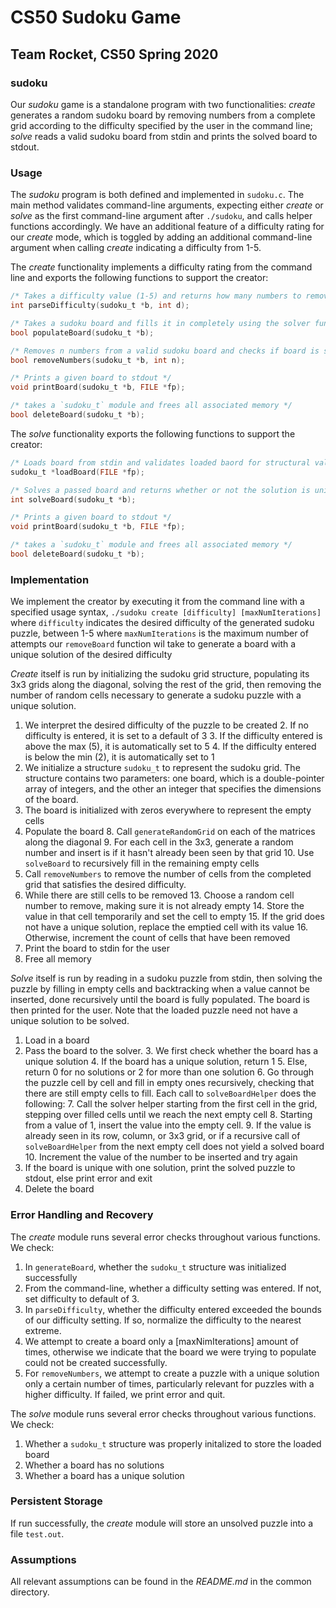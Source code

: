# CS50 Sudoku Game

## Team Rocket, CS50 Spring 2020

### sudoku

Our *sudoku* game is a standalone program with two functionalities: *create* generates a random sudoku board by removing numbers from a complete grid according to the difficulty specified by the user in the command line; *solve* reads a valid sudoku board from stdin and prints the solved board to stdout.

### Usage

The *sudoku* program is both defined and implemented in `sudoku.c`. The main method validates command-line arguments, expecting either *create* or *solve* as the first command-line argument after `./sudoku`, and calls helper functions accordingly. We have an additional feature of a difficulty rating for our *create* mode, which is toggled by adding an additional command-line argument when calling *create* indicating a difficulty from 1-5.

The *create* functionality implements a difficulty rating from the command line and exports the following functions to support the creator:

```c
/* Takes a difficulty value (1-5) and returns how many numbers to remove from the specific board */
int parseDifficulty(sudoku_t *b, int d);

/* Takes a sudoku board and fills it in completely using the solver functionality */
bool populateBoard(sudoku_t *b);

/* Removes n numbers from a valid sudoku board and checks if board is still unique */
bool removeNumbers(sudoku_t *b, int n);

/* Prints a given board to stdout */
void printBoard(sudoku_t *b, FILE *fp);

/* takes a `sudoku_t` module and frees all associated memory */
bool deleteBoard(sudoku_t *b);
```

The *solve* functionality exports the following functions to support the creator:

```c
/* Loads board from stdin and validates loaded baord for structural validity */
sudoku_t *loadBoard(FILE *fp);

/* Solves a passed board and returns whether or not the solution is unique */
int solveBoard(sudoku_t *b);

/* Prints a given board to stdout */
void printBoard(sudoku_t *b, FILE *fp);

/* takes a `sudoku_t` module and frees all associated memory */
bool deleteBoard(sudoku_t *b);
```

### Implementation

We implement the creator by executing it from the command line with a specified usage syntax, `./sudoku create [difficulty] [maxNumIterations]` where `difficulty` indicates the desired difficulty of the generated sudoku puzzle, between 1-5 where `maxNumIterations` is the maximum number of attempts our `removeBoard` function wil take to generate a board with a unique solution of the desired difficulty

*Create* itself is run by initializing the sudoku grid structure, populating its 3x3 grids along the diagonal, solving the rest of the grid, then removing the number of random cells necessary to generate a sudoku puzzle with a unique solution. 

1. We interpret the desired difficulty of the puzzle to be created
    2. If no difficulty is entered, it is set to a default of 3
    3. If the difficulty entered is above the max (5), it is automatically set to 5
    4. If the difficulty entered is below the min (2), it is automatically set to 1
5. We initialize a structure `sudoku_t` to represent the sudoku grid. The structure contains two parameters: one board, which is a double-pointer array of integers, and the other an integer that specifies the dimensions of the board.
6. The board is initialized with zeros everywhere to represent the empty cells
7. Populate the board
    8. Call `generateRandomGrid` on each of the matrices along the diagonal
        9. For each cell in the 3x3, generate a random number and insert is if it hasn't already been seen by that grid
    10. Use `solveBoard` to recursively fill in the remaining empty cells
11. Call `removeNumbers` to remove the number of cells from the completed grid that satisfies the desired difficulty.
12. While there are still cells to be removed
    13. Choose a random cell number to remove, making sure it is not already empty
    14. Store the value in that cell temporarily and set the cell to empty
    15. If the grid does not have a unique solution, replace the emptied cell with its value
    16. Otherwise, increment the count of cells that have been removed
17. Print the board to stdin for the user
18. Free all memory

*Solve* itself is run by reading in a sudoku puzzle from stdin, then solving the puzzle by filling in empty cells and backtracking when a value cannot be inserted, done recursively until the board is fully populated. The board is then printed for the user. Note that the loaded puzzle need not have a unique solution to be solved.

1. Load in a board
2. Pass the board to the solver.
    3. We first check whether the board has a unique solution
        4. If the board has a unique solution, return 1
        5. Else, return 0 for no solutions or 2 for more than one solution
    6. Go through the puzzle cell by cell and fill in empty ones recursively, checking that there are still empty cells to fill. Each call to `solveBoardHelper` does the following:
        7. Call the solver helper starting from the first cell in the grid, stepping over filled cells until we reach the next empty cell
        8. Starting from a value of 1, insert the value into the empty cell.
        9. If the value is already seen in its row, column, or 3x3 grid, or if a recursive call of `solveBoardHelper` from the next empty cell does not yield a solved board
            10. Increment the value of the number to be inserted and try again
11. If the board is unique with one solution, print the solved puzzle to stdout, else print error and exit
12. Delete the board

### Error Handling and Recovery

The *create* module runs several error checks throughout various functions. We check:

1. In `generateBoard`, whether the `sudoku_t` structure was initialized successfully
2. From the command-line, whether a difficulty setting was entered. If not, set difficulty to default of 3.
3. In `parseDifficulty`, whether the difficulty entered exceeded the bounds of our difficulty setting. If so, normalize the difficulty to the nearest extreme.
4. We attempt to create a board only a [maxNimIterations] amount of times, otherwise we indicate that the board we were trying to populate could not be created successfully.
5. For `removeNumbers`, we attempt to create a puzzle with a unique solution only a certain number of times, particularly relevant for puzzles with a higher difficulty. If failed, we print error and quit.

The *solve* module runs several error checks throughout various functions. We check:

1. Whether a `sudoku_t` structure was properly initalized to store the loaded board
2. Whether a board has no solutions
3. Whether a board has a unique solution

### Persistent Storage

If run successfully, the *create* module will store an unsolved puzzle into a file `test.out`.

### Assumptions

All relevant assumptions can be found in the *README.md* in the common directory.
